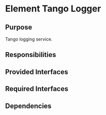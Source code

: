# Element Tango Logger 

## Purpose

Tango logging service.

## Responsibilities

## Provided Interfaces

## Required Interfaces

## Dependencies
